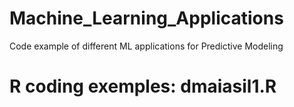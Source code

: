 # Machine_Learning_Applications
Code example of different ML applications for Predictive Modeling 

# R coding exemples: dmaiasil1.R
